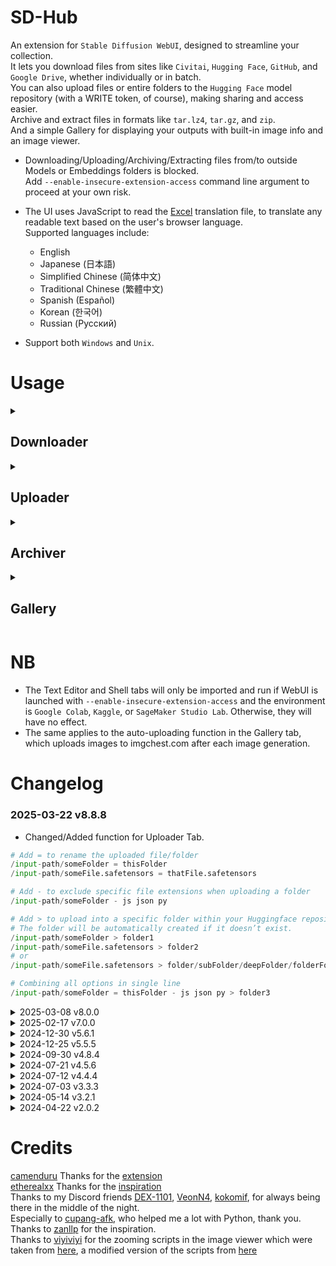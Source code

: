 # SD-Hub
An extension for <code>Stable Diffusion WebUI</code>, designed to streamline your collection.<br>
It lets you download files from sites like <code>Civitai</code>, <code>Hugging Face</code>, <code>GitHub</code>, and <code>Google Drive</code>, whether individually or in batch.<br>
You can also upload files or entire folders to the <code>Hugging Face</code> model repository (with a WRITE token, of course), making sharing and access easier.<br>
Archive and extract files in formats like <code>tar.lz4</code>, <code>tar.gz</code>, and <code>zip</code>.<br>
And a simple Gallery for displaying your outputs with built-in image info and an image viewer.
<br>

- Downloading/Uploading/Archiving/Extracting files from/to outside Models or Embeddings folders is blocked.<br>
Add <code>--enable-insecure-extension-access</code> command line argument to proceed at your own risk.<br>

- The UI uses JavaScript to read the [Excel](https://huggingface.co/gutris1/sd-hub/blob/main/sd-hub-translations.xlsx) translation file, to translate any readable text based on the user's browser language.<br>
Supported languages include:
  - English
  - Japanese (日本語)
  - Simplified Chinese (简体中文)
  - Traditional Chinese (繁體中文)
  - Spanish (Español)
  - Korean (한국어)
  - Russian (Русский)

- Support both <code>Windows</code> and <code>Unix</code>.

# Usage
<details><summary> <h2>Downloader</h2> </summary><br>

<p align="center">
  <img src="https://github.com/user-attachments/assets/b38ce6c3-230d-4d45-bc7e-8b638b872ac0", width=1000px>
</p>


### ● Downloader Input
Similar to [batchlink](https://github.com/etherealxx/batchlinks-webui), you use tag then URL:

```python
$tag
URL
```
Tag should begin with <code>$</code><br>
Tag is mandatory and there is no default path.<br>
For available tags, refer to the <code>Tag List</code> at the bottom of the extension.<br>

- Click on the table row, tag or path to automatically copy its text.<br>
<p align="center">
  <img src="https://github.com/user-attachments/assets/0bf7bc74-35b5-4569-ac85-8f7ac44b1acb", width=1000px>
</p>

- For <code>Civitai</code> you can use the webpage URL directly.<br>
<p align="center">
  <img src="https://github.com/user-attachments/assets/f0600bc8-d18d-45ad-bf3a-aeb252d8f17c", width=1000px>
</p>

- Basic input.
```python
$ckpt
https://civitai.com/models/643227?modelVersionId=811710
```

- Add subdirectories to the tag if exist.
```python
$ckpt/tmp_ckpt
https://civitai.com/models/643227?modelVersionId=811710
```

- Add an optional path for certain URLs. in that case, the tag will be ignored.
```python
$ckpt
https://civitai.com/models/1188071/animagine-xl-40
https://civitai.com/models/643227?modelVersionId=811710 /content/A1111/models/Stable-diffusion/tmp_ckpt
```

- Add <code>=</code> after the URL or an optional path (if provided) to download with a custom filename.
```python
$ckpt
https://civitai.com/models/1188071/animagine-xl-40 = imagine-anime-XL.safetensors

# or with optional path
$ckpt
https://civitai.com/models/643227?modelVersionId=811710 /content/A1111/models/Stable-diffusion = MeichiDarkMix.safetensors
```

● Token box<br>
![token](https://github.com/gutris1/sd-hub/assets/132797949/b95fe024-0cde-4462-8ca1-3e6df2b10cc3)<br>

Enter your Huggingface token with the role READ to download from your private repo, get one [Here](https://huggingface.co/settings/tokens).<br>
Enter your Civitai API key if you encounter an Authorization failed error. Get your key [Here](https://civitai.com/user/account).<br>
Save = To automatically load token upon Reload UI or Webui launch.<br>
Load = Load token.

● Scrape Button<br>

![UntitledProject-ezgif com-video-to-gif-converter (2)](https://github.com/gutris1/sd-hub/assets/132797949/67f09cca-d433-4f16-982b-cb39b3f2dbed)


For Huggingface repository:<br>
By default it will return a list of resolve URLs that match these extensions <code>.safetensors</code> <code>.bin</code> <code>.pth</code> <code>.pt</code> <code>.ckpt</code> <code>.yaml</code><br>

- Paste the repository URL in the following format:<br>
```python
# This will scrape everything in the branch tree list (folders and subfolders won't be included)
htttps://huggingface.co/user_name/repo_name/tree/branch_name

# To Scrape a folder
htttps://huggingface.co/user_name/repo_name/tree/branch_name/folder

# or
htttps://huggingface.co/user_name/repo_name/tree/branch_name/folder/sub_folder
```

- Add <code>-</code> to return only a specific file extension.<br>
```python
htttps://huggingface.co/user_name/repo_name/tree/branch_name - pth safetensors
```

- Enter your Hugging Face READ token into the token box if you want to scrape your private repo.<br>

And Pastebin:<br>
Simply paste the pastebin URL<br>
```python
https://pastebin.com/696969
```
And it will return a list of whatever is available at the pastebin URL.<br>
If it has a hashtag from batchlink, it will automatically be replaced with SD-Hub Tags.<br>

● Insert TXT Button<br>
This allows you to upload a <code>.txt</code> file from your device and add its content to the downloader input.<br>

<code>Supported Domains for Downloader: Civitai Huggingface Github Drive.Google</code>

</details>

<details><summary> <h2>Uploader</h2> </summary><br>

<p align="center">
  <img src="https://github.com/user-attachments/assets/df368836-2a44-4f5a-a0de-212b22910310", width=1000px>
</p>

### ● Uploader Input
Username = Your username at huggingface.co.<br>
Repository = Your model repository at huggingface.co, it will automatically create a new repository if reponame does not exist.<br>
Branch = Defaults to main. You can change the branch name to create a new branch.<br>
Visibility = Defaults to Private and will only take effect if you are creating a new repository; otherwise, it will be ignored.<br>
Token = Obtain your huggingface token with the role WRITE from [Here](https://huggingface.co/settings/tokens).<br>

- For uploader input area, you can either provide a path pointing to a folder or a single file.<br>
- or use <code>$tag</code> to skip the long path name.<br>
```python
/input-path/someFolder
/input-path/someFile.safetensors
```

- Add <code>=</code> to rename the uploaded file/folder.<br>
```python
/input-path/someFolder = thisFolder
/input-path/someFile.safetensors = thatFile.safetensors
```

- Add <code>-</code> to exclude specific file extensions when uploading a folder.<br>
```python
/input-path/someFolder - js json py
```

- Add <code>></code> to upload into a specific folder within your Huggingface repository.<br>
- The folder will be automatically created if it doesn’t exist.<br>
```python
/input-path/someFolder > folder1
/input-path/someFile.safetensors > folder2

# or
/input-path/someFile.safetensors > folder/subFolder/deepFolder/here
```

- Combining all options in single line.
```python
/input-path/someFolder = thisFolder - js json py > folder3
```
</details>

<details><summary> <h2>Archiver</h2> </summary><br>

<p align="center">
  <img src="https://github.com/user-attachments/assets/07959d71-f7d5-4eec-b40d-907f21f48e63", width=1000px>
</p>



<code>Supported Format: tar.lz4 tar.gz zip</code>

Archive:<br>
<code>Name</code> Name for the compressed file (excluding the file extension).<br>
<code>Input Path</code> Path pointing a single file or folder containing multiple files.<br>
<code>Output Path</code> Path where the compressed file will be saved.<br>
<code>Create Directory</code> Automatically creates a new folder at the Output Path if not already existing.<br>
<code>Split by</code> Divide the compression into multiple files based on number of files in **Input Path**.<br>

Extract:<br>
<code>Input Path</code> Path pointing to a compressed file.<br>
<code>Output Path</code> Path where the compressed file will be extracted.<br>
<code>Create Directory</code> Automatically creates a new folder at the Output Path if not already existing.<br>

You can use <code>$tag</code> for the path in Input and Output Path.<br>
```python
# if input as a file, to compress a single file
/kaggle/working/stable-diffusion-webui/models/Stable-diffusion/animagineXLV31_v31.safetensors

# else input as a folder, to compress the whole files inside the input folder
/kaggle/working/stable-diffusion-webui/models/Stable-diffusion

# with Tag if input as a file
$ckpt/animagineXLV31_v31.safetensors

# with Tag if input as a folder
$ckpt
```
</details>

<details><summary> <h2>Gallery</h2> </summary><br>

<p><img src="https://github.com/user-attachments/assets/0df71fe8-dcc6-4947-99ea-cb71fe0046ea", max-width=1000px></p>

inspired by [IIB](https://github.com/zanllp/sd-webui-infinite-image-browsing)<br>
a simple gallery to display your outputs.<br>
it's not as advanced as IIB, you can't add folders and browse images in here.<br>

- Left-click on an image to show an image info.<br>
<p><img src="https://github.com/user-attachments/assets/13547409-916c-430c-9b08-86523f511eda", max-width=1000px></p>

- Right-click on an image to open a context menu.<br>
<p><img src="https://github.com/user-attachments/assets/903aae36-649b-44b4-9ea7-833e1cfd3d12", max-width=1000px></p>

- Hover over an image will reveal an image viewer button in the bottom left and a context menu button on the top right.<br>
<p><img src="https://github.com/user-attachments/assets/1f407ac0-1901-491e-aee4-868b78e39024", max-width=1000px></p>

- Left-click on the bottom left button to open an image viewer.<br>
<p><img src="https://github.com/user-attachments/assets/10bdf1c1-42d7-4e8b-86b1-8578bef5a799", max-width=1000px></p>

</details>

# NB
- The Text Editor and Shell tabs will only be imported and run if WebUI is launched with <code>--enable-insecure-extension-access</code> and the environment is <code>Google Colab</code>, <code>Kaggle</code>, or <code>SageMaker Studio Lab</code>. Otherwise, they will have no effect.<br>
- The same applies to the auto-uploading function in the Gallery tab, which uploads images to imgchest.com after each image generation.<br>

# Changelog
### 2025-03-22  v8.8.8
- Changed/Added function for Uploader Tab.
```python
# Add = to rename the uploaded file/folder
/input-path/someFolder = thisFolder
/input-path/someFile.safetensors = thatFile.safetensors

# Add - to exclude specific file extensions when uploading a folder
/input-path/someFolder - js json py

# Add > to upload into a specific folder within your Huggingface repository.
# The folder will be automatically created if it doesn’t exist.
/input-path/someFolder > folder1
/input-path/someFile.safetensors > folder2
# or
/input-path/someFile.safetensors > folder/subFolder/deepFolder/folderFolder

# Combining all options in single line
/input-path/someFolder = thisFolder - js json py > folder3
```

<details><summary>2025-03-08  v8.0.0</summary><br>
  
- UI translation based on browser language. Excel file for the translation [here](https://huggingface.co/gutris1/sd-hub/blob/main/sd-hub-translations.xlsx)
</details>

<details><summary>2025-02-17  v7.0.0</summary><br>

- Added a simple gallery under the Gallery tab to display outputs with image info and a viewer.
- Added Text Editor and Shell tab, available only when running WebUI on online services like Google Colab, Kaggle, etc.
</details>

<details><summary>2024-12-30  v5.6.1</summary><br>

- Added a function to zip the entire outputs folder, under Zip Outputs accordion of the Archiver tab.<br>
- Only available when running WebUI with <code>--enable-insecure-extension-access</code> command line argument.<br>
<p align="center">
  <img src="https://github.com/user-attachments/assets/74802d39-fcee-4d12-ba9f-302b67eb6375", width=1000px>
</p>
</details>

<details><summary>2024-12-25  v5.5.5</summary><br>

- Added security measures to restrict downloading, uploading, and compressing to the Models and Embeddings folders only when WebUI is run without <code>--enable-insecure-extension-access</code>.<br>
- Added a click event listener to the Gradio DataFrame in Tag List to automatically copy the table text, making it easier to copy especially for mobile users.<br>
- Added a function to automatically save the last used username, repository, and branch when uploading to Huggingface, which will be automatically used when WebUI is loaded.<br>
- Fixed path handling.<br>
- Relocated the token file to the extension folder and renamed it to <code>.sd-hub-token.json</code>.<br>
</details>

<details><summary>2024-09-30  v4.8.4</summary><br>

- Gradio 4 Compatibility Update for Forge Webui.<br>
</details>

<details><summary>2024-07-21  v4.5.6</summary><br>

- Added support for downloading from Civitai using webpage URLs directly.<br>
![image](https://github.com/user-attachments/assets/2cde28e1-e88b-45cf-aae4-88bf0bfcf17b)
</details>

<details><summary>2024-07-12  v4.4.4</summary><br>

- Added support for Windows.
</details>

<details><summary>2024-07-03  v3.3.3</summary><br>
  
- Added venv support.
</details>

<details><summary>2024-05-14  v3.2.1</summary><br>

- Added an optional argument <code>-</code> for the Scrape button to filter specific extension instead of using the default extension list.
```python
https://huggingface.co/ckpt/controlnet-sdxl-1.0/tree/main - pth md txt safetensors
```
- Added an optional argument <code>--</code> for the Uploader input box to exclude specific file extension instead of uploading all files.
```python
$ext/sd-hub -- json txt py
```
- Moved <code>Token.json</code> to the Stable Diffusion root directory and renamed to <code>sd-hub-token.json</code>.
- Added a <code>Split by</code> radio button for the Archiver to split compressed files based on the total number of files if input is pointing to a folder.
</details>

<details><summary>2024-04-22  v2.0.2</summary><br>

- Added Scrape Button to return a list of Resolve URL from Huggingface repository, and Pastebin.
- Improved Compress and Decompress logic for Archiver.
</details>

# Credits
[camenduru](https://github.com/camenduru) Thanks for the [extension](https://github.com/camenduru/stable-diffusion-webui-huggingface)<br>
[etherealxx](https://github.com/etherealxx) Thanks for the [inspiration](https://github.com/etherealxx/batchlinks-webui)<br>
Thanks to my Discord friends [DEX-1101](https://github.com/DEX-1101), [VeonN4](https://github.com/VeonN4), [kokomif](https://github.com/kokomif), for always being there in the middle of the night.<br>
Especially to [cupang-afk](https://github.com/cupang-afk), who helped me a lot with Python, thank you.<br>
Thanks to [zanllp](https://github.com/zanllp) for the inspiration.<br>
Thanks to [viyiviyi](https://github.com/viyiviyi) for the zooming scripts in the image viewer which were taken from [here](https://github.com/gutris1/sd-image-viewer), a modified version of the scripts from [here](https://github.com/viyiviyi/stable-diffusion-webui-zoomimage)

